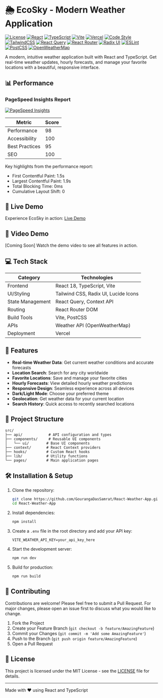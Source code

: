# 🌦️ EcoSky - Modern Weather Application

[![License](https://img.shields.io/badge/license-MIT-blue.svg)](https://opensource.org/licenses/MIT)
[![React](https://img.shields.io/badge/React-18.3.1-blue?logo=react)](https://reactjs.org/)
[![TypeScript](https://img.shields.io/badge/TypeScript-5.0-blue?logo=typescript)](https://www.typescriptlang.org/)
[![Vite](https://img.shields.io/badge/Vite-Latest-blue?logo=vite)](https://vitejs.dev/)
[![Vercel](https://img.shields.io/badge/Vercel-Deployed-success?logo=vercel)](https://react-weather-app-nine-black.vercel.app/)
[![Code Style](https://img.shields.io/badge/code_style-prettier-ff69b4.svg)](https://prettier.io/)
[![TailwindCSS](https://img.shields.io/badge/Tailwind_CSS-38B2AC?logo=tailwind-css&logoColor=white)](https://tailwindcss.com/)
[![React Query](https://img.shields.io/badge/React_Query-FF4154?logo=react-query&logoColor=white)](https://tanstack.com/query/latest)
[![React Router](https://img.shields.io/badge/React_Router-CA4245?logo=react-router&logoColor=white)](https://reactrouter.com/)
[![Radix UI](https://img.shields.io/badge/Radix_UI-161618?logo=radix-ui&logoColor=white)](https://www.radix-ui.com/)
[![ESLint](https://img.shields.io/badge/ESLint-4B32C3?logo=eslint&logoColor=white)](https://eslint.org/)
[![PostCSS](https://img.shields.io/badge/PostCSS-DD3A0A?logo=postcss&logoColor=white)](https://postcss.org/)
[![OpenWeatherMap](https://img.shields.io/badge/OpenWeatherMap-API-orange)](https://openweathermap.org/)

A modern, intuitive weather application built with React and TypeScript. Get real-time weather updates, hourly forecasts, and manage your favorite locations with a beautiful, responsive interface.

## 📊 Performance

### PageSpeed Insights Report

[![PageSpeed Insights](https://img.shields.io/badge/PageSpeed_Insights-Live_Report-success?logo=google)](https://pagespeed.web.dev/analysis/https-react-weather-app-nine-black-vercel-app/9jav2qg6ij?form_factor=mobile)

| Metric         | Score |
| -------------- | ----- |
| Performance    | 98    |
| Accessibility  | 100   |
| Best Practices | 95    |
| SEO            | 100   |

Key highlights from the performance report:

- First Contentful Paint: 1.5s
- Largest Contentful Paint: 1.9s
- Total Blocking Time: 0ms
- Cumulative Layout Shift: 0

## 🚀 Live Demo

Experience EcoSky in action: [Live Demo](https://react-weather-app-nine-black.vercel.app/)

## 🎥 Video Demo

[Coming Soon] Watch the demo video to see all features in action.

## 💻 Tech Stack

| Category         | Technologies                         |
| ---------------- | ------------------------------------ |
| Frontend         | React 18, TypeScript, Vite           |
| UI/Styling       | Tailwind CSS, Radix UI, Lucide Icons |
| State Management | React Query, Context API             |
| Routing          | React Router DOM                     |
| Build Tools      | Vite, PostCSS                        |
| APIs             | Weather API (OpenWeatherMap)         |
| Deployment       | Vercel                               |

## 🌟 Features

- **Real-time Weather Data**: Get current weather conditions and accurate forecasts
- **Location Search**: Search for any city worldwide
- **Favorite Locations**: Save and manage your favorite cities
- **Hourly Forecasts**: View detailed hourly weather predictions
- **Responsive Design**: Seamless experience across all devices
- **Dark/Light Mode**: Choose your preferred theme
- **Geolocation**: Get weather data for your current location
- **Search History**: Quick access to recently searched locations

## 📁 Project Structure

```
src/
├── api/            # API configuration and types
├── components/     # Reusable UI components
│   └── ui/        # Base UI components
├── context/       # React Context providers
├── hooks/         # Custom React hooks
├── lib/           # Utility functions
└── pages/         # Main application pages
```

## 🛠️ Installation & Setup

1. Clone the repository:

   ```bash
   git clone https://github.com/GourangaDasSamrat/React-Weather-App.git
   cd React-Weather-App
   ```

2. Install dependencies:

   ```bash
   npm install
   ```

3. Create a `.env` file in the root directory and add your API key:

   ```env
   VITE_WEATHER_API_KEY=your_api_key_here
   ```

4. Start the development server:

   ```bash
   npm run dev
   ```

5. Build for production:
   ```bash
   npm run build
   ```

## 🤝 Contributing

Contributions are welcome! Please feel free to submit a Pull Request. For major changes, please open an issue first to discuss what you would like to change.

1. Fork the Project
2. Create your Feature Branch (`git checkout -b feature/AmazingFeature`)
3. Commit your Changes (`git commit -m 'Add some AmazingFeature'`)
4. Push to the Branch (`git push origin feature/AmazingFeature`)
5. Open a Pull Request

## 📝 License

This project is licensed under the MIT License - see the [LICENSE](LICENSE) file for details.

---

Made with ❤️ using React and TypeScript

